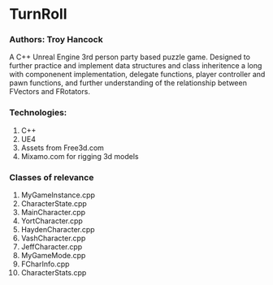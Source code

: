 ﻿# TurnRoll
 
### Authors: Troy Hancock

<p>
	A C++ Unreal Engine 3rd person party based puzzle game. Designed to further practice and implement data structures and class inheritence a long with componenent implementation, delegate functions, player controller and pawn functions, and further understanding of the relationship between FVectors and FRotators.
</p>

### Technologies:

1. C++
2. UE4
3. Assets from Free3d.com
4. Mixamo.com for rigging 3d models

### Classes of relevance

1. MyGameInstance.cpp
2. CharacterState.cpp
3. MainCharacter.cpp
4. YortCharacter.cpp
5. HaydenCharacter.cpp
6. VashCharacter.cpp
7. JeffCharacter.cpp
8. MyGameMode.cpp
9. FCharInfo.cpp
10. CharacterStats.cpp

